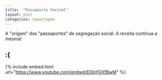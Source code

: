 ```yaml
---
title:  "Passaporte Vacinal"
layout: post
categories: reportagem 
---
```


A "origem" dos "passaportes" de segregação social. A receita continua a mesma! 


## :(

{% include embed.html url="https://www.youtube.com/embed/E0lsYGXfBwM" %}

